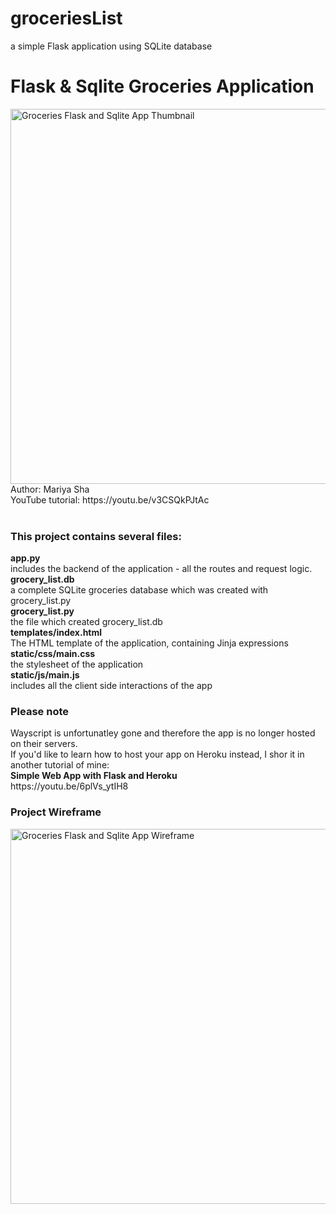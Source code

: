 # groceriesList
a simple Flask application using SQLite database

<h1>Flask & Sqlite Groceries Application</h1>
<img src="https://user-images.githubusercontent.com/32107652/152341884-18a88dca-d800-471b-a618-1eca19bf28c1.png" style="width:600px;" alt="Groceries Flask and Sqlite App Thumbnail">
<br>
Author: Mariya Sha
<br>
YouTube tutorial: https://youtu.be/v3CSQkPJtAc
<br>
<br>
<h3>This project contains several files:</h3>
<b>app.py</b> 
<br>
includes the backend of the application - all the routes and request logic.
<br>
<b>grocery_list.db</b> 
<br>
a complete SQLite groceries database which was created with grocery_list.py
<br>
<b>grocery_list.py</b>
<br>
the file which created grocery_list.db
<br> 
<b>templates/index.html</b>
<br>
The HTML template of the application, containing Jinja expressions
<br>
<b>static/css/main.css</b>
<br>
the stylesheet of the application
<br>
<b>static/js/main.js</b>
<br>
includes all the client side interactions of the app
<h3>Please note</h3>
Wayscript is unfortunatley gone and therefore the app is no longer hosted on their servers.
<br>
If you'd like to learn how to host your app on Heroku instead, I shor it in another tutorial of mine:
<br>
<b>Simple Web App with Flask and Heroku</b>
<br>
https://youtu.be/6plVs_ytIH8
<h3>Project Wireframe</h3>
<img src="https://user-images.githubusercontent.com/32107652/147585644-dd16f762-dc7c-4d0f-bc9a-31087d31aa13.png" style="width:600px;" alt="Groceries Flask and Sqlite App Wireframe">


